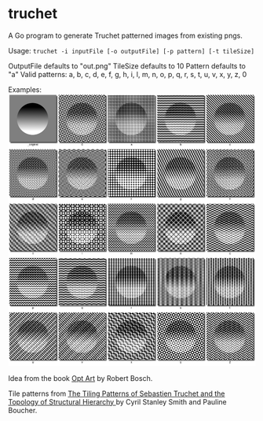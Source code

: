 # truchet

A Go program to generate Truchet patterned images from existing pngs.

Usage: `truchet -i inputFile [-o outputFile] [-p pattern] [-t tileSize]`

OutputFile defaults to "out.png"
TileSize defaults to 10
Pattern defaults to "a"
Valid patterns: a, b, c, d, e, f, g, h, i, l, m, n, o, p, q, r, s, t, u, v, x, y, z, 0

Examples:
![patterns](github.com/bit101/truchet/demo/patterns.png)

Idea from the book [Opt Art](https://amzn.to/2w9CVVD) by Robert Bosch.

Tile patterns from [The Tiling Patterns of Sebastien Truchet and the Topology of Structural Hierarchy ](https://www.jstor.org/stable/1578535) by Cyril Stanley Smith and Pauline Boucher.
